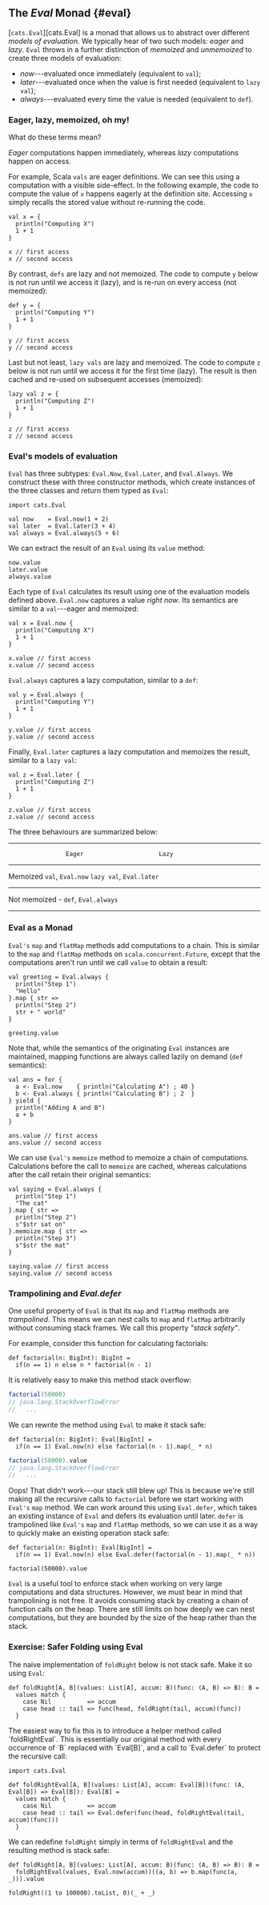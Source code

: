 ## The *Eval* Monad {#eval}

[`cats.Eval`][cats.Eval] is a monad that allows us to
abstract over different *models of evaluation*.
We typically hear of two such models: *eager* and *lazy*.
`Eval` throws in a further distinction of
*memoized* and *unmemoized* to create three models of evaluation:

 - *now*---evaluated once immediately (equivalent to `val`);
 - *later*---evaluated once when the value is first needed (equivalent to `lazy val`);
 - *always*---evaluated every time the value is needed (equivalent to `def`).

### Eager, lazy, memoized, oh my!

What do these terms mean?

*Eager* computations happen immediately,
whereas *lazy* computations happen on access.

For example, Scala `vals` are eager definitions.
We can see this using a computation with a visible side-effect.
In the following example,
the code to compute the value of `x` happens eagerly at the definition site.
Accessing `x` simply recalls the stored value without re-running the code.

```tut:book
val x = {
  println("Computing X")
  1 + 1
}

x // first access
x // second access
```

By contrast, `defs` are lazy and not memoized.
The code to compute `y` below
is not run until we access it (lazy),
and is re-run on every access (not memoized):

```tut:book
def y = {
  println("Computing Y")
  1 + 1
}

y // first access
y // second access
```

Last but not least, `lazy vals` are lazy and memoized.
The code to compute `z` below
is not run until we access it for the first time (lazy).
The result is then cached and re-used on subsequent accesses (memoized):

```tut:book
lazy val z = {
  println("Computing Z")
  1 + 1
}

z // first access
z // second access
```

### Eval's models of evaluation

`Eval` has three subtypes: `Eval.Now`, `Eval.Later`, and `Eval.Always`.
We construct these with three constructor methods,
which create instances of the three classes and return them typed as `Eval`:

```tut:book
import cats.Eval

val now    = Eval.now(1 + 2)
val later  = Eval.later(3 + 4)
val always = Eval.always(5 + 6)
```

We can extract the result of an `Eval` using its `value` method:

```tut:book
now.value
later.value
always.value
```

Each type of `Eval` calculates its result
using one of the evaluation models defined above.
`Eval.now` captures a value *right now*.
Its semantics are similar to a `val`---eager and memoized:

```tut:book
val x = Eval.now {
  println("Computing X")
  1 + 1
}

x.value // first access
x.value // second access
```

`Eval.always` captures a lazy computation,
similar to a `def`:

```tut:book
val y = Eval.always {
  println("Computing Y")
  1 + 1
}

y.value // first access
y.value // second access
```

Finally, `Eval.later` captures a lazy computation and memoizes the result,
similar to a `lazy val`:

```tut:book
val z = Eval.later {
  println("Computing Z")
  1 + 1
}

z.value // first access
z.value // second access
```

The three behaviours are summarized below:

-----------------------------------------------------------------------
                    Eager                     Lazy
------------------ ------------------------- --------------------------
 Memoized           `val`, `Eval.now`         `lazy val`, `Eval.later`
------------------ ------------------------- --------------------------
 Not memoized       <span>-</span>            `def`, `Eval.always`
------------------ ------------------------- --------------------------

### Eval as a Monad

`Eval's` `map` and `flatMap` methods add computations to a chain.
This is similar to the `map` and `flatMap` methods on `scala.concurrent.Future`,
except that the computations aren't run until we call `value` to obtain a result:

```tut:book
val greeting = Eval.always {
  println("Step 1")
  "Hello"
}.map { str =>
  println("Step 2")
  str + " world"
}

greeting.value
```

Note that, while the semantics of the originating `Eval` instances are maintained,
mapping functions are always called lazily on demand (`def` semantics):

```tut:book
val ans = for {
  a <- Eval.now    { println("Calculating A") ; 40 }
  b <- Eval.always { println("Calculating B") ; 2  }
} yield {
  println("Adding A and B")
  a + b
}

ans.value // first access
ans.value // second access
```

We can use `Eval's` `memoize` method to memoize a chain of computations.
Calculations before the call to `memoize` are cached,
whereas calculations after the call retain their original semantics:

```tut:book
val saying = Eval.always {
  println("Step 1")
  "The cat"
}.map { str =>
  println("Step 2")
  s"$str sat on"
}.memoize.map { str =>
  println("Step 3")
  s"$str the mat"
}

saying.value // first access
saying.value // second access
```

### Trampolining and *Eval.defer*

One useful property of `Eval` is
that its `map` and `flatMap` methods are *trampolined*.
This means we can nest calls to `map` and `flatMap` arbitrarily
without consuming stack frames.
We call this property *"stack safety"*.

For example, consider this function for calculating factorials:

```tut:book:silent
def factorial(n: BigInt): BigInt =
  if(n == 1) n else n * factorial(n - 1)
```

It is relatively easy to make this method stack overflow:

```scala
factorial(50000)
// java.lang.StackOverflowError
//   ...
```

We can rewrite the method using `Eval` to make it stack safe:

```tut:book:silent
def factorial(n: BigInt): Eval[BigInt] =
  if(n == 1) Eval.now(n) else factorial(n - 1).map(_ * n)
```

```scala
factorial(50000).value
// java.lang.StackOverflowError
//   ...
```

Oops! That didn't work---our stack still blew up!
This is because we're still making all the recursive calls to `factorial`
before we start working with `Eval's` `map` method.
We can work around this using `Eval.defer`,
which takes an existing instance of `Eval` and defers its evaluation until later.
`defer` is trampolined like `Eval's` `map` and `flatMap` methods,
so we can use it as a way to quickly make an existing operation stack safe:

```tut:book:silent
def factorial(n: BigInt): Eval[BigInt] =
  if(n == 1) Eval.now(n) else Eval.defer(factorial(n - 1).map(_ * n))
```

```tut:book
factorial(50000).value
```

`Eval` is a useful tool to enforce stack
when working on very large computations and data structures.
However, we must bear in mind that trampolining is not free.
It avoids consuming stack by creating a chain of function calls on the heap.
There are still limits on how deeply we can nest computations,
but they are bounded by the size of the heap rather than the stack.

### Exercise: Safer Folding using Eval

The naive implementation of `foldRight` below is not stack safe.
Make it so using `Eval`:

```tut:book:silent
def foldRight[A, B](values: List[A], accum: B)(func: (A, B) => B): B =
  values match {
    case Nil          => accum
    case head :: tail => func(head, foldRight(tail, accum)(func))
  }
```

<div class="solution">
The easiest way to fix this is
to introduce a helper method called `foldRightEval`.
This is essentially our original method
with every occurrence of `B` replaced with `Eval[B]`,
and a call to `Eval.defer` to protect the recursive call:

```tut:book:silent
import cats.Eval

def foldRightEval[A, B](values: List[A], accum: Eval[B])(func: (A, Eval[B]) => Eval[B]): Eval[B] =
  values match {
    case Nil          => accum
    case head :: tail => Eval.defer(func(head, foldRightEval(tail, accum)(func)))
  }
```

We can redefine `foldRight` simply in terms of `foldRightEval`
and the resulting method is stack safe:

```tut:book:silent
def foldRight[A, B](values: List[A], accum: B)(func: (A, B) => B): B =
  foldRightEval(values, Eval.now(accum))((a, b) => b.map(func(a, _))).value
```

```tut:book
foldRight((1 to 100000).toList, 0)(_ + _)
```
</div>
